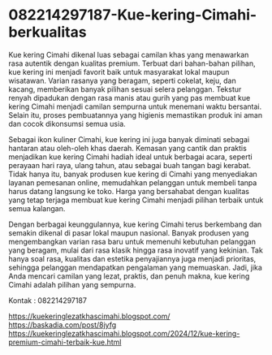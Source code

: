 # 082214297187-Kue-kering-Cimahi-berkualitas
Kue kering Cimahi dikenal luas sebagai camilan khas yang menawarkan rasa autentik dengan kualitas premium. Terbuat dari bahan-bahan pilihan, kue kering ini menjadi favorit baik untuk masyarakat lokal maupun wisatawan. Varian rasanya yang beragam, seperti cokelat, keju, dan kacang, memberikan banyak pilihan sesuai selera pelanggan. Tekstur renyah dipadukan dengan rasa manis atau gurih yang pas membuat kue kering Cimahi menjadi camilan sempurna untuk menemani waktu bersantai. Selain itu, proses pembuatannya yang higienis memastikan produk ini aman dan cocok dikonsumsi semua usia.

Sebagai ikon kuliner Cimahi, kue kering ini juga banyak diminati sebagai hantaran atau oleh-oleh khas daerah. Kemasan yang cantik dan praktis menjadikan kue kering Cimahi hadiah ideal untuk berbagai acara, seperti perayaan hari raya, ulang tahun, atau sebagai buah tangan bagi kerabat. Tidak hanya itu, banyak produsen kue kering di Cimahi yang menyediakan layanan pemesanan online, memudahkan pelanggan untuk membeli tanpa harus datang langsung ke toko. Harga yang bersahabat dengan kualitas yang tetap terjaga membuat kue kering Cimahi menjadi pilihan terbaik untuk semua kalangan.

Dengan berbagai keunggulannya, kue kering Cimahi terus berkembang dan semakin dikenal di pasar lokal maupun nasional. Banyak produsen yang mengembangkan varian rasa baru untuk memenuhi kebutuhan pelanggan yang beragam, mulai dari rasa klasik hingga rasa inovatif yang kekinian. Tak hanya soal rasa, kualitas dan estetika penyajiannya juga menjadi prioritas, sehingga pelanggan mendapatkan pengalaman yang memuaskan. Jadi, jika Anda mencari camilan yang lezat, praktis, dan penuh makna, kue kering Cimahi adalah pilihan yang sempurna.

Kontak : 082214297187

https://kuekeringlezatkhascimahi.blogspot.com/ 
https://baskadia.com/post/8jyfg
https://kuekeringlezatkhascimahi.blogspot.com/2024/12/kue-kering-premium-cimahi-terbaik-kue.html
